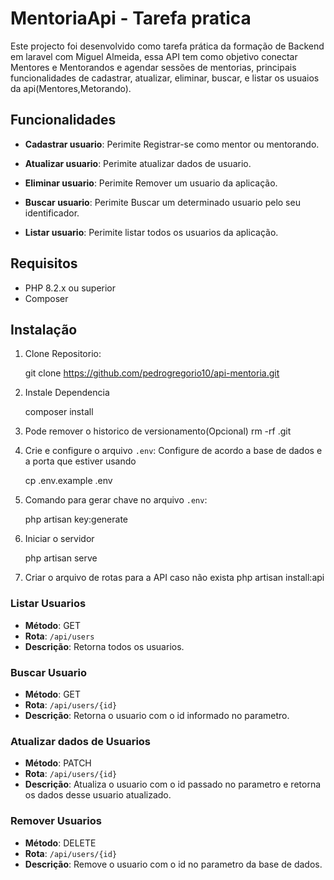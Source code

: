 # MentoriaApi - Tarefa pratica

Este projecto foi desenvolvido como tarefa prática da formação de Backend em laravel com Miguel Almeida, essa API tem como objetivo conectar Mentores e Mentorandos e agendar sessões de mentorias, principais funcionalidades de cadastrar, atualizar, eliminar, buscar, e listar os usuaios da api(Mentores,Metorando).

## Funcionalidades
 
- **Cadastrar usuario**: Perimite Registrar-se como mentor ou mentorando.

- **Atualizar usuario**: Perimite atualizar dados de usuario.

- **Eliminar usuario**: Perimite Remover um usuario da aplicação.

- **Buscar usuario**: Perimite Buscar um determinado usuario pelo seu identificador.

- **Listar usuario**: Perimite listar todos os usuarios da aplicação.

## Requisitos
- PHP 8.2.x ou superior
- Composer

## Instalação

1. Clone Repositorio:

    git clone https://github.com/pedrogregorio10/api-mentoria.git

2. Instale Dependencia

    composer install

3. Pode remover o historico de versionamento(Opcional)
    rm -rf .git

4. Crie e configure o arquivo `.env`: Configure de acordo a base de dados e a porta que estiver usando

    cp .env.example .env

5. Comando para gerar chave no arquivo `.env`:

    php artisan key:generate

6. Iniciar o servidor

    php artisan serve

7. Criar o arquivo de rotas para a API caso não exista
     php artisan install:api

### Listar Usuarios

- **Método**: GET
- **Rota**: `/api/users`
- **Descrição**: Retorna todos os usuarios.

### Buscar Usuario

- **Método**: GET
- **Rota**: `/api/users/{id}`
- **Descrição**: Retorna o usuario com o id informado no parametro.

### Atualizar dados de Usuarios

- **Método**: PATCH
- **Rota**: `/api/users/{id}`
- **Descrição**: Atualiza o usuario com o id passado no parametro e retorna os dados desse usuario atualizado.

### Remover Usuarios

- **Método**: DELETE
- **Rota**: `/api/users/{id}`
- **Descrição**: Remove o usuario com o id no parametro da base de dados.
